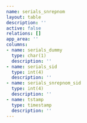 ```yaml
---
name: serials_snrepnom
layout: table
description: ''
active: false
relations: []
app_area: ''
columns:
- name: serials_dummy
  type: char(1)
  description: ''
- name: serials_sid
  type: int(4)
  description: ''
- name: serials_snrepnom_sid
  type: int(4)
  description: ''
- name: tstamp
  type: timestamp
  description: ''
---
```


